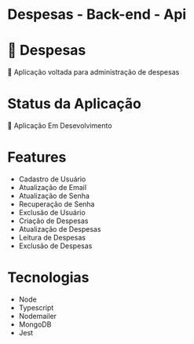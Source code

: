 # Despesas - Back-end - Api

# 🔗 Despesas
<p>🚀  Aplicação voltada para administração de despesas</p>

# Status da Aplicação
<p>🚧 Aplicação Em Desevolvimento</p>

# Features
- Cadastro de Usuário
- Atualização de Email
- Atualização de Senha
- Recuperação de Senha
- Exclusão de Usuário
- Criação de Despesas
- Atualização de Despesas
- Leitura de Despesas
- Exclusão de Despesas

# Tecnologias
- Node
- Typescript
- Nodemailer
- MongoDB
- Jest